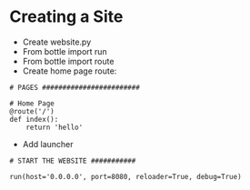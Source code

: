 # Creating a Site

- Create website.py
- From bottle import run
- From bottle import route
- Create home page route:

```
# PAGES ########################

# Home Page
@route('/')
def index():
    return 'hello'

```

- Add launcher

```
# START THE WEBSITE ###########

run(host='0.0.0.0', port=8080, reloader=True, debug=True)
```



